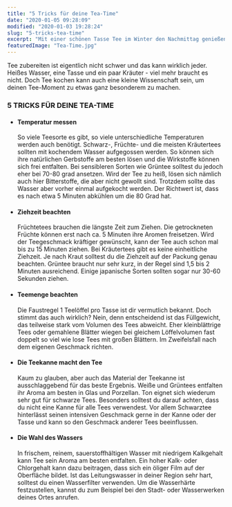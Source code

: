 ```yaml
---
title: "5 Tricks für deine Tea-Time"
date: "2020-01-05 09:28:09"
modified: "2020-01-03 19:28:24"
slug: "5-tricks-tea-time"
excerpt: "Mit einer schönen Tasse Tee im Winter den Nachmittag genießen, ist eine wahre Wohltat. Mit unseren 5 Tricks wird deine Tea-Time noch wunderbarer und zu einem ganz besonderen Moment. "
featuredImage: "Tea-Time.jpg"
---
```


Tee zubereiten ist eigentlich nicht schwer und das kann wirklich jeder. Heißes Wasser, eine Tasse und ein paar Kräuter - viel mehr braucht es nicht. Doch Tee kochen kann auch eine kleine Wissenschaft sein, um deinen Tee-Moment zu etwas ganz besonderem zu machen.

### **5 TRICKS FÜR DEINE TEA-TIME**

*   #### **Temperatur messen** 
    
    So viele Teesorte es gibt, so viele unterschiedliche Temperaturen werden auch benötigt. Schwarz-, Früchte- und die meisten Kräutertees sollten mit kochendem Wasser aufgegossen werden. So können sich ihre natürlichen Gerbstoffe am besten lösen und die Wirkstoffe können sich frei entfalten. Bei sensibleren Sorten wie Grüntee solltest du jedoch eher bei 70-80 grad ansetzen. Wird der Tee zu heiß, lösen sich nämlich auch hier Bitterstoffe, die aber nicht gewollt sind. Trotzdem sollte das Wasser aber vorher einmal aufgekocht werden. Der Richtwert ist, dass es nach etwa 5 Minuten abkühlen um die 80 Grad hat.
*   #### **Ziehzeit beachten** 
    
    Früchtetees brauchen die längste Zeit zum Ziehen. Die getrockneten Früchte können erst nach ca. 5 Minuten ihre Aromen freisetzen. Wird der Teegeschmack kräftiger gewünscht, kann der Tee auch schon mal bis zu 15 Minuten ziehen. Bei Kräutertees gibt es keine einheitliche Ziehzeit. Je nach Kraut solltest du die Ziehzeit auf der Packung genau beachten. Grüntee braucht nur sehr kurz, in der Regel sind 1,5 bis 2 Minuten ausreichend. Einige japanische Sorten sollten sogar nur 30-60 Sekunden ziehen.
*   #### **Teemenge beachten**
    
    Die Faustregel 1 Teelöffel pro Tasse ist dir vermutlich bekannt. Doch stimmt das auch wirklich? Nein, denn entscheidend ist das Füllgewicht, das teilweise stark vom Volumen des Tees abweicht. Eher kleinblättrige Tees oder gemahlene Blätter wiegen bei gleichem Löffelvolumen fast doppelt so viel wie lose Tees mit großen Blättern. Im Zweifelsfall nach dem eigenen Geschmack richten.
*   #### **Die Teekanne macht den Tee**
    
    Kaum zu glauben, aber auch das Material der Teekanne ist ausschlaggebend für das beste Ergebnis. Weiße und Grüntees entfalten ihr Aroma am besten in Glas und Porzellan. Ton eignet sich wiederum sehr gut für schwarze Tees. Besonders solltest du darauf achten, dass du nicht eine Kanne für alle Tees verwendest. Vor allem Schwarztee hinterlässt seinen intensiven Geschmack gerne in der Kanne oder der Tasse und kann so den Geschmack anderer Tees beeinflussen.
*   #### **Die Wahl des Wassers**
    
    In frischem, reinem, sauerstoffhältigen Wasser mit niedrigem Kalkgehalt kann Tee sein Aroma am besten entfalten. Ein hoher Kalk- oder Chlorgehalt kann dazu beitragen, dass sich ein öliger Film auf der Oberfläche bildet. Ist das Leitungswasser in deiner Region sehr hart, solltest du einen Wasserfilter verwenden. Um die Wasserhärte festzustellen, kannst du zum Beispiel bei den Stadt- oder Wasserwerken deines Ortes anrufen.